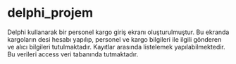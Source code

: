 # delphi_projem
Delphi kullanarak bir personel kargo giriş ekranı oluşturulmuştur. Bu ekranda kargoların desi hesabı yapılıp, personel ve kargo bilgileri ile ilgili gönderen ve alıcı bilgileri tutulmaktadır. Kayıtlar arasında listelemek yapılabilmektedir. Bu  verileri access veri tabanında tutmaktadır.

